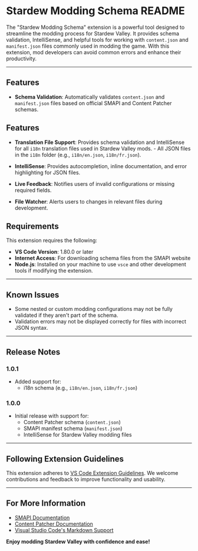 # Stardew Modding Schema README

The "Stardew Modding Schema" extension is a powerful tool designed to streamline the modding process for Stardew Valley. It provides schema validation, IntelliSense, and helpful tools for working with `content.json` and `manifest.json` files commonly used in modding the game. With this extension, mod developers can avoid common errors and enhance their productivity.

---

## Features

- **Schema Validation**: Automatically validates `content.json` and `manifest.json` files based on official SMAPI and Content Patcher schemas.
## Features

- **Translation File Support**: Provides schema validation and IntelliSense for all `i18n` translation files used in Stardew Valley mods. - All JSON files in the `i18n` folder (e.g., `i18n/en.json`, `i18n/fr.json`).

- **IntelliSense**: Provides autocompletion, inline documentation, and error highlighting for JSON files.
- **Live Feedback**: Notifies users of invalid configurations or missing required fields.
- **File Watcher**: Alerts users to changes in relevant files during development.

## Requirements

This extension requires the following:
- **VS Code Version**: 1.80.0 or later
- **Internet Access**: For downloading schema files from the SMAPI website
- **Node.js**: Installed on your machine to use `vsce` and other development tools if modifying the extension.

---

## Known Issues

- Some nested or custom modding configurations may not be fully validated if they aren't part of the schema.
- Validation errors may not be displayed correctly for files with incorrect JSON syntax.

---

## Release Notes

### 1.0.1
- Added support for:
  - i18n schema (e.g., `i18n/en.json`, `i18n/fr.json`)

### 1.0.0
- Initial release with support for:
  - Content Patcher schema (`content.json`)
  - SMAPI manifest schema (`manifest.json`)
  - IntelliSense for Stardew Valley modding files

---

## Following Extension Guidelines

This extension adheres to [VS Code Extension Guidelines](https://code.visualstudio.com/api/references/extension-guidelines). We welcome contributions and feedback to improve functionality and usability.

---

## For More Information

- [SMAPI Documentation](https://stardewvalleywiki.com/Modding:SMAPI)
- [Content Patcher Documentation](https://stardewvalleywiki.com/Modding:Content_Patcher)
- [Visual Studio Code's Markdown Support](http://code.visualstudio.com/docs/languages/markdown)

**Enjoy modding Stardew Valley with confidence and ease!**
